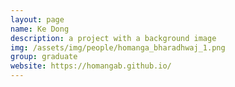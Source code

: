 ```yaml
---
layout: page
name: Ke Dong
description: a project with a background image
img: /assets/img/people/homanga_bharadhwaj_1.png
group: graduate
website: https://homangab.github.io/
---
```


